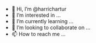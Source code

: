 - 👋 Hi, I’m @harrichartur
- 👀 I’m interested in ...
- 🌱 I’m currently learning ...
- 💞️ I’m looking to collaborate on ...
- 📫 How to reach me ...

<!---
harrichartur/harrichartur is a ✨ special ✨ repository because its `README.md` (this file) appears on your GitHub profile.
You can click the Preview link to take a look at your changes.
--->
